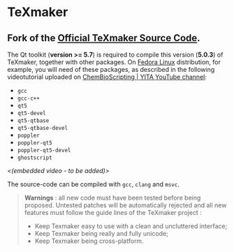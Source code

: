 # TeXmaker
Fork of the [Official TeXmaker Source Code](http://www.xm1math.net/texmaker/download.html).
-------------------------------------------------------------------------------------------

The Qt toolkit (**version >= 5.7**) is required to compile this version (**5.0.3**) of TeXmaker, together with other packages. On  [Fedora Linux](https://getfedora.org/) distribution, for example, you will need of these packages, as described in the following videotutorial uploaded on [ChemBioScripting | YITA YouTube channel](https://www.youtube.com/channel/UCezPdWWrwIexD96fYNgO4pA):

* `gcc`
* `gcc-c++`
* `qt5`
* `qt5-devel`
* `qt5-qtbase`
* `qt5-qtbase-devel`
* `poppler`
* `poppler-qt5`
* `poppler-qt5-devel`
* `ghostscript`

_<(embedded video - to be added)>_

The source-code can be compiled with `gcc`, `clang` and `msvc`.

> **Warnings** : all new code must have been tested before being proposed. Untested patches will be automatically rejected and all new features must follow the guide lines of the TeXmaker project :
>
> * Keep Texmaker easy to use with a clean and uncluttered interface;
> * Keep Texmaker being really and fully unicode;
> * Keep Texmaker being cross-platform.
